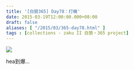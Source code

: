 ```yaml
---
title: '[白狼365] Day78：打機'
date: 2015-03-19T12:00:00.000+08:00
draft: false
aliases: [ "/2015/03/365-day78.html" ]
tags : [collections - zaku II 白狼・365 project]
---
```


[![](https://farm9.staticflickr.com/8606/15570445344_243e98ea01_z.jpg)](https://farm9.staticflickr.com/8606/15570445344_243e98ea01_z.jpg)

hea到爆...